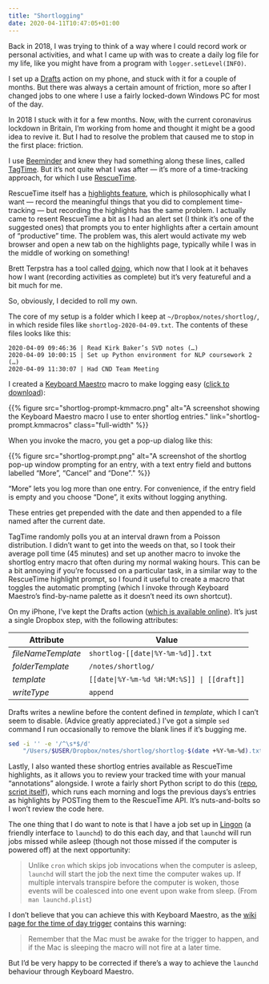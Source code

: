 ```yaml
---
title: "Shortlogging"
date: 2020-04-11T10:47:05+01:00
---
```


Back in 2018, I was trying to think of a way where I could record work or personal activities, and what I came up with was to create a daily log file for my life, like you might have from a program with `logger.setLevel(INFO)`.

I set up a [Drafts][] action on my phone, and stuck with it for a couple of months. But there was always a certain amount of friction, more so after I changed jobs to one where I use a fairly locked-down Windows PC for most of the day.

In 2018 I stuck with it for a few months. Now, with the current coronavirus lockdown in Britain, I’m working from home and thought it might be a good idea to revive it. But I had to resolve the problem that caused me to stop in the first place: friction.

I use [Beeminder][] and knew they had something along these lines, called [TagTime][]. But it’s not quite what I was after — it’s more of a time-tracking approach, for which I use [RescueTime][].

RescueTime itself has a [highlights feature][highlights], which is philosophically what I want — record the meaningful things that you did to complement time-tracking — but recording the highlights has the same problem. I actually came to resent RescueTime a bit as I had an alert set (I think it’s one of the suggested ones) that prompts you to enter highlights after a certain amount of “productive” time. The problem was, this alert would activate my web browser and open a new tab on the highlights page, typically while I was in the middle of working on something!

Brett Terpstra has a tool called [doing][], which now that I look at it behaves how I want (recording activities as complete) but it’s very featureful and a bit much for me.

So, obviously, I decided to roll my own.

The core of my setup is a folder which I keep at `~/Dropbox/notes/shortlog/`, in which reside files like `shortlog-2020-04-09.txt`. The contents of these files looks like this:

```
2020-04-09 09:46:36 | Read Kirk Baker’s SVD notes (…)
2020-04-09 10:00:15 | Set up Python environment for NLP coursework 2 (…)
2020-04-09 11:30:07 | Had CND Team Meeting
```

I created a [Keyboard Maestro][] macro to make logging easy ([click to download][macro]):

{{% figure src="shortlog-prompt-kmmacro.png" alt="A screenshot showing the Keyboard Maestro macro I use to enter shortlog entries." link="shortlog-prompt.kmmacros" class="full-width" %}}

When you invoke the macro, you get a pop-up dialog like this:

{{% figure src="shortlog-prompt.png" alt="A screenshot of the shortlog pop-up window prompting for an entry, with a text entry field and buttons labelled “More”, “Cancel” and “Done”." %}}

“More” lets you log more than one entry. For convenience, if the entry field is empty and you choose “Done”, it exits without logging anything.

These entries get prepended with the date and then appended to a file named after the current date.

TagTime randomly polls you at an interval drawn from a Poisson distribution. I didn’t want to get into the weeds on that, so I took their average poll time (45 minutes) and set up another macro to invoke the shortlog entry macro that often during my normal waking hours. This can be a bit annoying if you’re focussed on a particular task, in a similar way to the RescueTime highlight prompt, so I found it useful to create a macro that toggles the automatic prompting (which I invoke through Keyboard Maestro’s find-by-name palette as it doesn’t need its own shortcut).

On my iPhone, I’ve kept the Drafts action ([which is available online][drafts-action]). It’s just a single Dropbox step, with the following attributes:

| Attribute          | Value                                      |
| ------------------ | ------------------------------------------ |
| *fileNameTemplate* | `shortlog-[[date\|%Y-%m-%d]].txt`          |
| *folderTemplate*   | `/notes/shortlog/`                         |
| *template*         | `[[date\|%Y-%m-%d %H:%M:%S]] \| [[draft]]` |
| *writeType*        | `append`                                   |

Drafts writes a newline before the content defined in *template*, which I can’t seem to disable. (Advice greatly appreciated.) I’ve got a simple `sed` command I run occasionally to remove the blank lines if it’s bugging me.

```zsh
sed -i '' -e '/^\s*$/d'
    "/Users/$USER/Dropbox/notes/shortlog/shortlog-$(date +%Y-%m-%d).txt"
```

Lastly, I also wanted these shortlog entries available as RescueTime highlights, as it allows you to review your tracked time with your manual “annotations” alongside. I wrote a fairly short Python script to do this ([repo][], [script itself][py]), which runs each morning and logs the previous days’s entries as highlights by POSTing them to the RescueTime API. It’s nuts-and-bolts so I won’t review the code here.

The one thing that I do want to note is that I have a job set up in [Lingon][] (a friendly interface to `launchd`) to do this each day, and that `launchd` will run jobs missed while asleep (though not those missed if the computer is powered off) at the next opportunity:

> Unlike `cron` which skips job invocations when the computer is asleep, `launchd` will start the job the next time the computer wakes up. If multiple intervals transpire before the computer is woken, those events will be coalesced into one event upon wake from sleep.
> (From `man launchd.plist`)

I don’t believe that you can achieve this with Keyboard Maestro, as the [wiki page for the time of day trigger][km-tod] contains this warning:

> Remember that the Mac must be awake for the trigger to happen, and if the Mac is sleeping the macro will not fire at a later time.

But I’d be very happy to be corrected if there’s a way to achieve the `launchd` behaviour through Keyboard Maestro.

[Drafts]: https://getdrafts.com/
[Beeminder]: https://www.beeminder.com
[TagTime]: https://github.com/tagtime/TagTime
[RescueTime]: https://www.rescuetime.com/
[highlights]: https://blog.rescuetime.com/highlights/
[doing]: https://github.com/ttscoff/doing
[macro]: shortlog-prompt.kmmacros
[Keyboard Maestro]: https://www.keyboardmaestro.com/main/
[shortlog-to-rescuetime]: https://github.com/robjwells/shortlog_to_rescuetime_highlights
[repo]: https://github.com/robjwells/shortlog_to_rescuetime_highlights
[py]: https://github.com/robjwells/shortlog_to_rescuetime_highlights/blob/master/shortlog_to_rescuetime.py
[Lingon]: https://www.peterborgapps.com/lingon/
[km-tod]: https://wiki.keyboardmaestro.com/trigger/Time_of_Day
[drafts-action]: https://actions.getdrafts.com/a/17R
